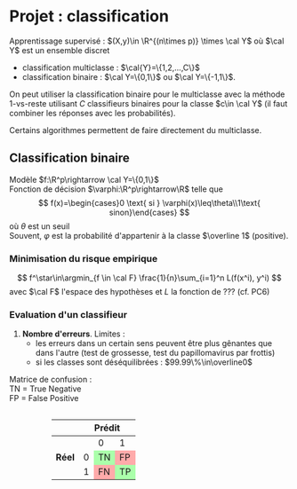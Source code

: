 # Projet : classification

Apprentissage supervisé : $(X,y)\in \R^{(n\times p)} \times \cal Y$ où $\cal Y$ est un ensemble discret
- classification multiclasse : $\cal{Y}=\{1,2,...,C\}$
- classification binaire : $\cal Y=\{0,1\}$ ou $\cal Y=\{-1,1\}$.

On peut utiliser la classification binaire pour le multiclasse avec la méthode 1-vs-reste utilisant $C$ classifieurs binaires pour la classe $c\in \cal Y$ (il faut combiner les réponses avec les probabilités).

Certains algorithmes permettent de faire directement du multiclasse.

## Classification binaire
Modèle $f:\R^p\rightarrow \cal Y=\{0,1\}$ \
Fonction de décision $\varphi:\R^p\rightarrow\R$ telle que $$ f(x)=\begin{cases}0 \text{ si } \varphi(x)\leq\theta\\1\text{ sinon}\end{cases} $$
où $\theta$ est un seuil\
Souvent, $\varphi$ est la probabilité d'appartenir à la classe $\overline 1$ (positive).

### Minimisation du risque empirique
$$ f^\star\in\argmin_{f \in \cal F} \frac{1}{n}\sum_{i=1}^n L(f(x^i), y^i) $$
avec $\cal F$ l'espace des hypothèses et $L$ la fonction de ??? (cf. PC6)

### Evaluation d'un classifieur
1. **Nombre d'erreurs**. Limites :
    - les erreurs dans un certain sens peuvent être plus gênantes que dans l'autre (test de grossesse, test du papillomavirus par frottis)
    - si les classes sont déséquilibrées : $99.99\%\in\overline0$

Matrice de confusion :\
TN = True Negative\
FP = False Positive

<div style="width: 100%; display:flex; justify-content:center">
<table style="width: 70%"><thead>
  <tr>
    <th></th>
    <th colspan="3" style="text-align: center">Prédit</th>
  </tr></thead>
<tbody>
  <tr>
    <td rowspan="3" style="text-align: right; font-weight: bold">Réel</td>
    <td></td>
    <td>0</td>
    <td>1</td>
  </tr>
  <tr>
    <td>0</td>
    <td style="background: #afa">TN</td>
    <td style="background: #faa">FP</td>
  </tr>
  <tr>
    <td>1</td>
    <td style="background: #faa">FN</td>
    <td style="background: #afa">TP</td>
  </tr>
</tbody>
</table>
</div>